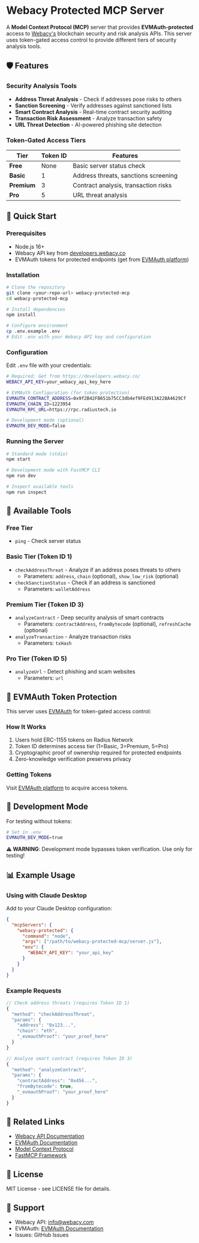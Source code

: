 # Webacy Protected MCP Server

A **Model Context Protocol (MCP)** server that provides **EVMAuth-protected** access to [Webacy's](https://webacy.com) blockchain security and risk analysis APIs. This server uses token-gated access control to provide different tiers of security analysis tools.

## 🛡️ Features

### Security Analysis Tools
- **Address Threat Analysis** - Check if addresses pose risks to others
- **Sanction Screening** - Verify addresses against sanctioned lists  
- **Smart Contract Analysis** - Real-time contract security auditing
- **Transaction Risk Assessment** - Analyze transaction safety
- **URL Threat Detection** - AI-powered phishing site detection

### Token-Gated Access Tiers

| Tier | Token ID | Features |
|------|----------|----------|
| **Free** | None | Basic server status check |
| **Basic** | 1 | Address threats, sanctions screening |
| **Premium** | 3 | Contract analysis, transaction risks |
| **Pro** | 5 | URL threat analysis |

## 🚀 Quick Start

### Prerequisites
- Node.js 16+
- Webacy API key from [developers.webacy.co](https://developers.webacy.co/)
- EVMAuth tokens for protected endpoints (get from [EVMAuth platform](https://evmauth.com))

### Installation

```bash
# Clone the repository
git clone <your-repo-url> webacy-protected-mcp
cd webacy-protected-mcp

# Install dependencies
npm install

# Configure environment
cp .env.example .env
# Edit .env with your Webacy API key and configuration
```

### Configuration

Edit `.env` file with your credentials:
```bash
# Required: Get from https://developers.webacy.co/
WEBACY_API_KEY=your_webacy_api_key_here

# EVMAuth Configuration (for token protection)
EVMAUTH_CONTRACT_ADDRESS=0x9f2B42FB651b75CC3db4ef9FEd913A22BA4629Cf
EVMAUTH_CHAIN_ID=1223954
EVMAUTH_RPC_URL=https://rpc.radiustech.io

# Development mode (optional)
EVMAUTH_DEV_MODE=false
```

### Running the Server

```bash
# Standard mode (stdio)
npm start

# Development mode with FastMCP CLI
npm run dev

# Inspect available tools
npm run inspect
```

## 🔧 Available Tools

### Free Tier
- `ping` - Check server status

### Basic Tier (Token ID 1)
- `checkAddressThreat` - Analyze if an address poses threats to others
  - Parameters: `address`, `chain` (optional), `show_low_risk` (optional)
- `checkSanctionStatus` - Check if an address is sanctioned
  - Parameters: `walletAddress`

### Premium Tier (Token ID 3)
- `analyzeContract` - Deep security analysis of smart contracts
  - Parameters: `contractAddress`, `fromBytecode` (optional), `refreshCache` (optional)
- `analyzeTransaction` - Analyze transaction risks
  - Parameters: `txHash`

### Pro Tier (Token ID 5)
- `analyzeUrl` - Detect phishing and scam websites
  - Parameters: `url`

## 🔐 EVMAuth Token Protection

This server uses [EVMAuth](https://evmauth.com) for token-gated access control:

### How It Works
1. Users hold ERC-1155 tokens on Radius Network
2. Token ID determines access tier (1=Basic, 3=Premium, 5=Pro)
3. Cryptographic proof of ownership required for protected endpoints
4. Zero-knowledge verification preserves privacy

### Getting Tokens
Visit [EVMAuth platform](https://evmauth.com) to acquire access tokens.

## 🧪 Development Mode

For testing without tokens:
```bash
# Set in .env
EVMAUTH_DEV_MODE=true
```

**⚠️ WARNING**: Development mode bypasses token verification. Use only for testing!

## 📊 Example Usage

### Using with Claude Desktop

Add to your Claude Desktop configuration:
```json
{
  "mcpServers": {
    "webacy-protected": {
      "command": "node",
      "args": ["/path/to/webacy-protected-mcp/server.js"],
      "env": {
        "WEBACY_API_KEY": "your_api_key"
      }
    }
  }
}
```

### Example Requests

```javascript
// Check address threats (requires Token ID 1)
{
  "method": "checkAddressThreat",
  "params": {
    "address": "0x123...",
    "chain": "eth",
    "_evmauthProof": "your_proof_here"
  }
}

// Analyze smart contract (requires Token ID 3)
{
  "method": "analyzeContract",
  "params": {
    "contractAddress": "0x456...",
    "fromBytecode": true,
    "_evmauthProof": "your_proof_here"
  }
}
```

## 🔗 Related Links

- [Webacy API Documentation](https://webacy.readme.io/reference/webacy-api-overview)
- [EVMAuth Documentation](https://docs.evmauth.com)
- [Model Context Protocol](https://modelcontextprotocol.io)
- [FastMCP Framework](https://github.com/jlowin/fastmcp)

## 📄 License

MIT License - see LICENSE file for details.

## 🤝 Support

- Webacy API: [info@webacy.com](mailto:info@webacy.com)
- EVMAuth: [EVMAuth Documentation](https://docs.evmauth.com)
- Issues: GitHub Issues